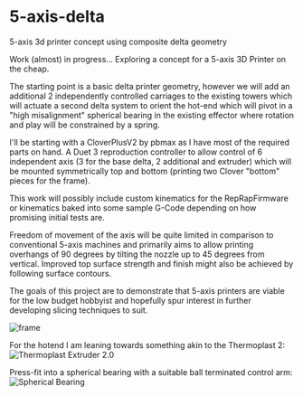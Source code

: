 # 5-axis-delta
5-axis 3d printer concept using composite delta geometry

Work (almost) in progress...  Exploring a concept for a 5-axis 3D Printer on the cheap.

The starting point is a basic delta printer geometry, however we will add an additional 2 independently controlled carriages to the existing towers which will actuate a second delta system to orient the hot-end which will pivot in a "high misalignment" spherical bearing in the existing effector where rotation and play will be constrained by a spring.

I'll be starting with a CloverPlusV2 by pbmax as I have most of the required parts on hand. A Duet 3 reproduction controller to allow control of 6 independent axis (3 for the base delta, 2 additional and extruder) which will be mounted symmetrically top and bottom (printing two Clover "bottom" pieces for the frame).

This work will possibly include custom kinematics for the RepRapFirmware or kinematics baked into some sample G-Code depending on how promising initial tests are.

Freedom of movement of the axis will be quite limited in comparison to conventional 5-axis machines and primarily aims to allow printing overhangs of 90 degrees by tilting the nozzle up to 45 degrees from vertical. Improved top surface strength and finish might also be achieved by following surface contours.

The goals of this project are to demonstrate that 5-axis printers are viable for the low budget hobbyist and hopefully spur interest in further developing slicing techniques to suit.

![frame](https://raw.githubusercontent.com/tmackay/5-axis-delta/main/frame.jpg)

For the hotend I am leaning towards something akin to the Thermoplast 2:
![Thermoplast Extruder 2.0](https://reprap.org/mediawiki/images/thumb/a/ad/ThermoplastExtruder_2_0-wound-heater.jpg/300px-ThermoplastExtruder_2_0-wound-heater.jpg)

Press-fit into a spherical bearing with a suitable ball terminated control arm:
![Spherical Bearing](https://media.rs-online.com/t_large/F4884903-01.jpg)
